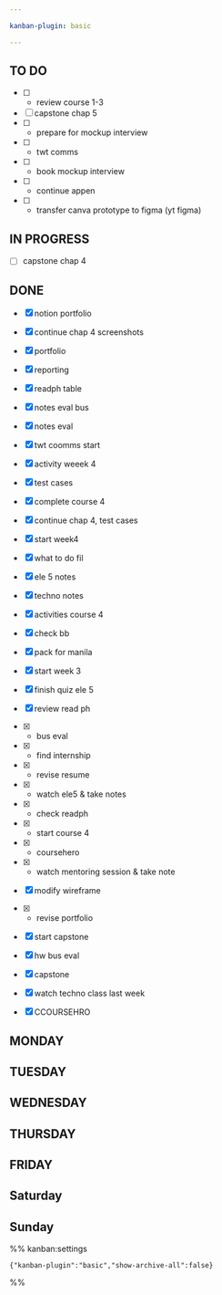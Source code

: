 ```yaml
---

kanban-plugin: basic

---
```


## TO DO

- [ ] - review course 1-3
- [ ] capstone chap 5
- [ ] - prepare for mockup interview
- [ ] - twt comms
- [ ] - book mockup interview
- [ ] - continue appen
- [ ] - transfer canva prototype to figma (yt figma)


## IN PROGRESS

- [ ] capstone chap 4


## DONE

- [x] notion portfolio
- [x] continue chap 4 screenshots
- [x] portfolio
- [x] reporting
- [x] readph table
- [x] notes eval bus
- [x] notes eval
- [x] twt coomms start
- [x] activity weeek 4
- [x] test cases
- [x] complete course 4
- [x] continue chap 4, test cases
- [x] start week4
- [x] what to do fil
- [x] ele 5 notes
- [x] techno notes
- [x] activities course 4
- [x] check bb
- [x] pack for manila
- [x] start week 3
- [x] finish quiz ele 5
- [x] review read ph
- [x] - bus eval
- [x] - find internship
- [x] - revise resume
- [x] - watch ele5 & take notes
- [x] - check readph
- [x] - start course 4
- [x] - coursehero
- [x] - watch mentoring session & take note
- [x] modify wireframe
- [x] - revise portfolio
- [x] start capstone
- [x] hw bus eval
- [x] capstone
- [x] watch techno class last week
- [x] CCOURSEHRO


## MONDAY



## TUESDAY



## WEDNESDAY



## THURSDAY



## FRIDAY



## Saturday



## Sunday





%% kanban:settings
```
{"kanban-plugin":"basic","show-archive-all":false}
```
%%